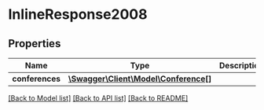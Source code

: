 # InlineResponse2008

## Properties
Name | Type | Description | Notes
------------ | ------------- | ------------- | -------------
**conferences** | [**\Swagger\Client\Model\Conference[]**](Conference.md) |  | [optional] 

[[Back to Model list]](../README.md#documentation-for-models) [[Back to API list]](../README.md#documentation-for-api-endpoints) [[Back to README]](../README.md)



